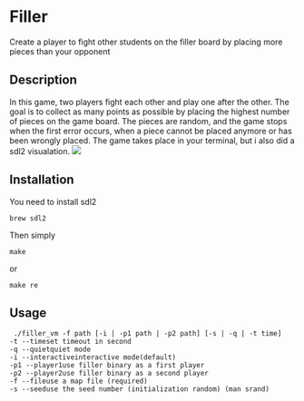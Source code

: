 # Filler
Create a player to fight other students on the filler board by placing more pieces than your opponent 

## Description 

In this game, two players fight each other and play one after the other.
The goal is to collect as many points as possible by placing the highest number of pieces on the game board.
The pieces are random, and the game stops when the first error occurs, when a piece cannot be placed anymore or has been wrongly placed.
The game takes place in your terminal, but i also did a sdl2 visualation.
![](fdf.gif)


## Installation 

You need to install sdl2 
```
brew sdl2
```
Then simply
```
make
```
or 
```
make re
```
## Usage 
```
 ./filler_vm -f path [-i | -p1 path | -p2 path] [-s | -q | -t time]
-t --timeset timeout in second
-q --quietquiet mode
-i --interactiveinteractive mode(default)
-p1 --player1use filler binary as a first player
-p2 --player2use filler binary as a second player
-f --fileuse a map file (required)
-s --seeduse the seed number (initialization random) (man srand)
```
